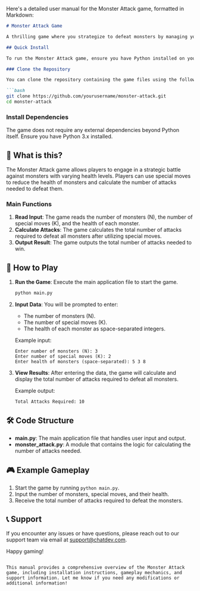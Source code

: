Here's a detailed user manual for the Monster Attack game, formatted in Markdown:

```markdown
# Monster Attack Game

A thrilling game where you strategize to defeat monsters by managing your special moves and calculating the necessary attacks to win.

## Quick Install

To run the Monster Attack game, ensure you have Python installed on your machine. You can download it from [python.org](https://www.python.org/downloads/).

### Clone the Repository

You can clone the repository containing the game files using the following command:

```bash
git clone https://github.com/yourusername/monster-attack.git
cd monster-attack
```

### Install Dependencies

The game does not require any external dependencies beyond Python itself. Ensure you have Python 3.x installed.

## 🤔 What is this?

The Monster Attack game allows players to engage in a strategic battle against monsters with varying health levels. Players can use special moves to reduce the health of monsters and calculate the number of attacks needed to defeat them.

### Main Functions

1. **Read Input**: The game reads the number of monsters (N), the number of special moves (K), and the health of each monster.
2. **Calculate Attacks**: The game calculates the total number of attacks required to defeat all monsters after utilizing special moves.
3. **Output Result**: The game outputs the total number of attacks needed to win.

## 📖 How to Play

1. **Run the Game**: Execute the main application file to start the game.

   ```bash
   python main.py
   ```

2. **Input Data**: You will be prompted to enter:
   - The number of monsters (N).
   - The number of special moves (K).
   - The health of each monster as space-separated integers.

   Example input:
   ```
   Enter number of monsters (N): 3
   Enter number of special moves (K): 2
   Enter health of monsters (space-separated): 5 3 8
   ```

3. **View Results**: After entering the data, the game will calculate and display the total number of attacks required to defeat all monsters.

   Example output:
   ```
   Total Attacks Required: 10
   ```

## 🛠️ Code Structure

- **main.py**: The main application file that handles user input and output.
- **monster_attack.py**: A module that contains the logic for calculating the number of attacks needed.

## 🎮 Example Gameplay

1. Start the game by running `python main.py`.
2. Input the number of monsters, special moves, and their health.
3. Receive the total number of attacks required to defeat the monsters.

## 📞 Support

If you encounter any issues or have questions, please reach out to our support team via email at support@chatdev.com.

Happy gaming!
```

This manual provides a comprehensive overview of the Monster Attack game, including installation instructions, gameplay mechanics, and support information. Let me know if you need any modifications or additional information!
